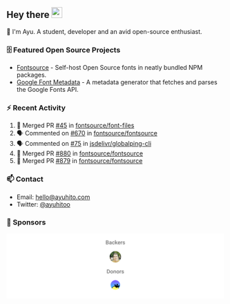 ## Hey there <img src="https://media.giphy.com/media/hvRJCLFzcasrR4ia7z/giphy.gif" width="25" height="25">

📝 I'm Ayu. A student, developer and an avid open-source enthusiast.

### 🗄 Featured Open Source Projects

- [Fontsource](https://github.com/fontsource/fontsource) - Self-host Open Source fonts in neatly bundled NPM packages.
- [Google Font Metadata](https://github.com/fontsource/google-font-metadata) - A metadata generator that fetches and parses the Google Fonts API.

### ⚡ Recent Activity

<!--START_SECTION:activity-->

1. 🎉 Merged PR [#45](https://github.com/fontsource/font-files/pull/45) in [fontsource/font-files](https://github.com/fontsource/font-files)
2. 🗣 Commented on [#670](https://github.com/fontsource/fontsource/issues/670#issuecomment-1763456503) in [fontsource/fontsource](https://github.com/fontsource/fontsource)
3. 🗣 Commented on [#75](https://github.com/jsdelivr/globalping-cli/pull/75#issuecomment-1763421404) in [jsdelivr/globalping-cli](https://github.com/jsdelivr/globalping-cli)
4. 🎉 Merged PR [#880](https://github.com/fontsource/fontsource/pull/880) in [fontsource/fontsource](https://github.com/fontsource/fontsource)
5. 🎉 Merged PR [#879](https://github.com/fontsource/fontsource/pull/879) in [fontsource/fontsource](https://github.com/fontsource/fontsource)
<!--END_SECTION:activity-->

### 📫 Contact

- Email: hello@ayuhito.com
- Twitter: [@ayuhitoo](https://twitter.com/ayuhitoo)

### :sparkling_heart: Sponsors

<p align="center">
  <a href="https://cdn.jsdelivr.net/gh/ayuhito/ayuhito/sponsors.svg">
    <img src='https://raw.githubusercontent.com/ayuhito/ayuhito/master/sponsors.svg'/>
  </a>
</p>
